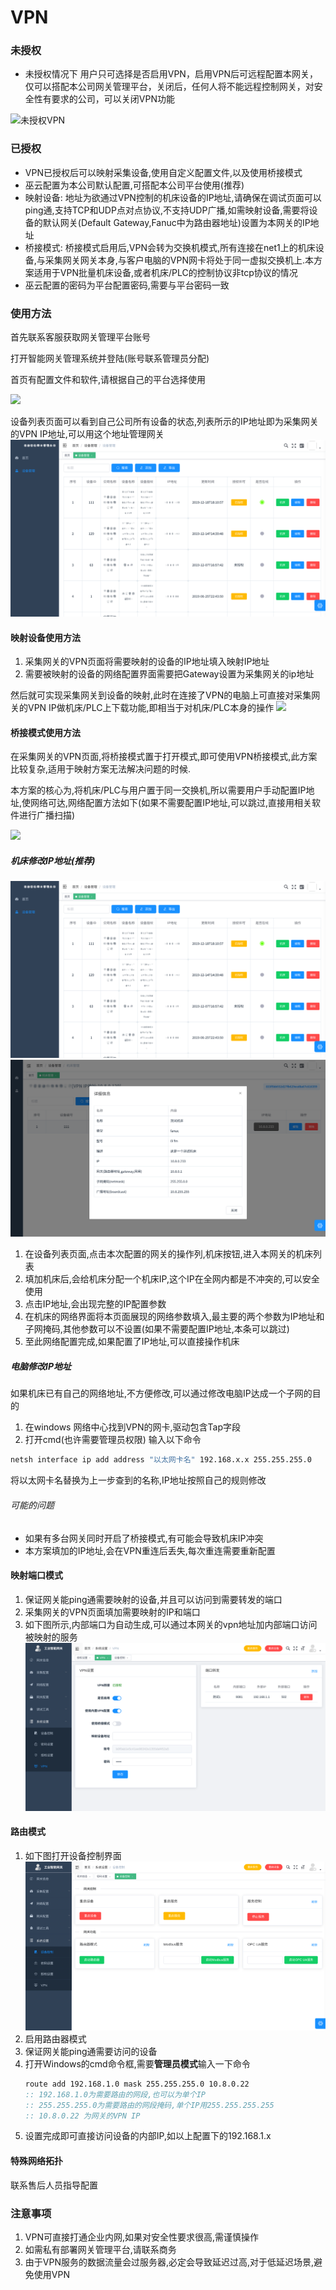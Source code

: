 # VPN

### 未授权

* 未授权情况下 用户只可选择是否启用VPN，启用VPN后可远程配置本网关，仅可以搭配本公司网关管理平台，关闭后，任何人将不能远程控制网关，对安全性有要求的公司，可以关闭VPN功能

![未授权VPN](/img/vpn-1.png)

### 已授权


* VPN已授权后可以映射采集设备,使用自定义配置文件,以及使用桥接模式
* 巫云配置为本公司默认配置,可搭配本公司平台使用(推荐)
* 映射设备: 地址为欲通过VPN控制的机床设备的IP地址,请确保在调试页面可以ping通,支持TCP和UDP点对点协议,不支持UDP广播,如需映射设备,需要将设备的默认网关(Default Gateway,Fanuc中为路由器地址)设置为本网关的IP地址
* 桥接模式: 桥接模式启用后,VPN会转为交换机模式,所有连接在net1上的机床设备,与采集网关网关本身,与客户电脑的VPN网卡将处于同一虚拟交换机上.本方案适用于VPN批量机床设备,或者机床/PLC的控制协议非tcp协议的情况
* 巫云配置的密码为平台配置密码,需要与平台密码一致



### 使用方法
首先联系客服获取网关管理平台账号

打开智能网关管理系统并登陆(账号联系管理员分配)

首页有配置文件和软件,请根据自己的平台选择使用

![](/img/vpn-2.png)

设备列表页面可以看到自己公司所有设备的状态,列表所示的IP地址即为采集网关的VPN IP地址,可以用这个地址管理网关
![](/img/vpn-3.png)

#### 映射设备使用方法

1. 采集网关的VPN页面将需要映射的设备的IP地址填入映射IP地址
2. 需要被映射的设备的网络配置界面需要把Gateway设置为采集网关的ip地址

然后就可实现采集网关到设备的映射,此时在连接了VPN的电脑上可直接对采集网关的VPN IP做机床/PLC上下载功能,即相当于对机床/PLC本身的操作
![](/img/vpn-4.png)


#### 桥接模式使用方法

在采集网关的VPN页面,将桥接模式置于打开模式,即可使用VPN桥接模式,此方案比较复杂,适用于映射方案无法解决问题的时候.

本方案的核心为,将机床/PLC与用户置于同一交换机,所以需要用户手动配置IP地址,使网络可达,网络配置方法如下(如果不需要配置IP地址,可以跳过,直接用相关软件进行广播扫描)

![](/img/vpn-5.png)

##### 机床修改IP地址(推荐)
![](/img/vpn-3.png)
![](/img/vpn-6.png)

1. 在设备列表页面,点击本次配置的网关的操作列,机床按钮,进入本网关的机床列表
2. 填加机床后,会给机床分配一个机床IP,这个IP在全网内都是不冲突的,可以安全使用
3. 点击IP地址,会出现完整的IP配置参数
4. 在机床的网络界面将本页面展现的网络参数填入,最主要的两个参数为IP地址和子网掩码,其他参数可以不设置(如果不需要配置IP地址,本条可以跳过)
5. 至此网络配置完成,如果配置了IP地址,可以直接操作机床


##### 电脑修改IP地址
如果机床已有自己的网络地址,不方便修改,可以通过修改电脑IP达成一个子网的目的
1. 在windows 网络中心找到VPN的网卡,驱动包含Tap字段
2. 打开cmd(也许需要管理员权限) 输入以下命令
```cmd
netsh interface ip add address "以太网卡名" 192.168.x.x 255.255.255.0
```
将以太网卡名替换为上一步查到的名称,IP地址按照自己的规则修改

###### 可能的问题
* 如果有多台网关同时开启了桥接模式,有可能会导致机床IP冲突
* 本方案填加的IP地址,会在VPN重连后丢失,每次重连需要重新配置

#### 映射端口模式

1. 保证网关能ping通需要映射的设备,并且可以访问到需要转发的端口
1. 采集网关的VPN页面填加需要映射的IP和端口
1. 如下图所示,内部端口为自动生成,可以通过本网关的vpn地址加内部端口访问被映射的服务
![](/img/vpn-8.png)

#### 路由模式

1. 如下图打开设备控制界面
    ![](/img/vpn-7.png)
1. 启用路由器模式
1. 保证网关能ping通需要访问的设备
1. 打开Windows的cmd命令框,需要**管理员模式**输入一下命令
    ```cmd
    route add 192.168.1.0 mask 255.255.255.0 10.8.0.22 
    :: 192.168.1.0为需要路由的网段,也可以为单个IP
    :: 255.255.255.0为需要路由的网段掩码,单个IP用255.255.255.255
    :: 10.8.0.22 为网关的VPN IP
    ```
1. 设置完成即可直接访问设备的内部IP,如以上配置下的192.168.1.x


#### 特殊网络拓扑

联系售后人员指导配置


### 注意事项
1. VPN可直接打通企业内网,如果对安全性要求很高,需谨慎操作
2. 如需私有部署网关管理平台,请联系商务
3. 由于VPN服务的数据流量会过服务器,必定会导致延迟过高,对于低延迟场景,避免使用VPN
